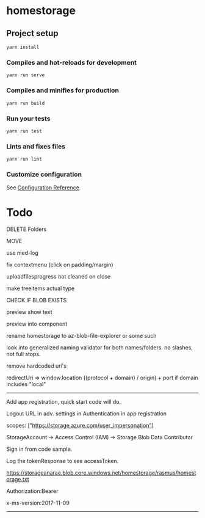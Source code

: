 # homestorage

## Project setup
```
yarn install
```

### Compiles and hot-reloads for development
```
yarn run serve
```

### Compiles and minifies for production
```
yarn run build
```

### Run your tests
```
yarn run test
```

### Lints and fixes files
```
yarn run lint
```

### Customize configuration
See [Configuration Reference](https://cli.vuejs.org/config/).


# Todo
DELETE Folders

MOVE

use med-log

fix contextmenu (click on padding/margin)

uploadfilesprogress not cleaned on close

make treeitems actual type

CHECK IF BLOB EXISTS

preview show text

preview into component

rename homestorage to az-blob-file-explorer or some such

look into generalized naming validator for both names/folders.
	no slashes, not full stops.

remove hardcoded uri's

redirectUri => window.location ((protocol + domain) / origin) + port if domain includes "local"

-----

Add app registration, quick start code will do.

Logout URL in adv. settings in Authentication in app registration

scopes: ["https://storage.azure.com/user_impersonation"]

StorageAccount -> Access Control (IAM) -> Storage Blob Data Contributor

Sign in from code sample.

Log the tokenResponse to see accessToken.

https://storageanarae.blob.core.windows.net/homestorage/rasmus/homestorage.txt

Authorization:Bearer <accessToken goes here>

x-ms-version:2017-11-09

-----
